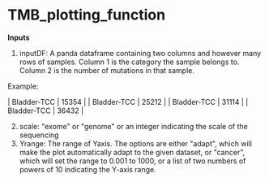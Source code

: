 # TMB_plotting_function

**Inputs**

1. inputDF: A panda dataframe containing two columns and however many rows of samples. 
            Column 1 is the category the sample belongs to. 
            Column 2 is the number of mutations in that sample.
            
Example:

| Bladder-TCC | 15354 |
| Bladder-TCC | 25212 |
| Bladder-TCC | 31114 |
| Bladder-TCC | 36432 |
    

2. scale: "exome" or "genome" or an integer indicating the scale of the sequencing
3. Yrange: The range of Yaxis. The options are either "adapt", which will make the plot automatically adapt to the given dataset, or "cancer", which will set the range to 0.001 to 1000, or a list of two numbers of powers of 10 indicating the Y-axis range.
